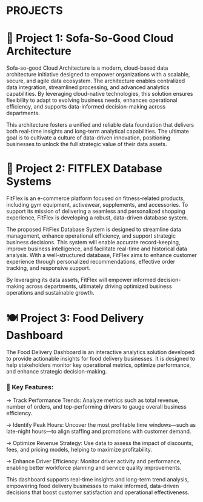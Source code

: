 # PROJECTS

# 📌 Project 1: Sofa-So-Good Cloud Architecture

Sofa-so-good Cloud Architecture is a modern, cloud-based data architecture initiative designed to empower organizations with a scalable, secure, and agile data ecosystem. The architecture enables centralized data integration, streamlined processing, and advanced analytics capabilities. By leveraging cloud-native technologies, this solution ensures flexibility to adapt to evolving business needs, enhances operational efficiency, and supports data-informed decision-making across departments.

This architecture fosters a unified and reliable data foundation that delivers both real-time insights and long-term analytical capabilities. The ultimate goal is to cultivate a culture of data-driven innovation, positioning businesses to unlock the full strategic value of their data assets.


# 📄 Project 2: FITFLEX Database Systems

FitFlex is an e-commerce platform focused on fitness-related products, including gym equipment, activewear, supplements, and accessories. To support its mission of delivering a seamless and personalized shopping experience, FitFlex is developing a robust, data-driven database system.

The proposed FitFlex Database System is designed to streamline data management, enhance operational efficiency, and support strategic business decisions. This system will enable accurate record-keeping, improve business intelligence, and facilitate real-time and historical data analysis. With a well-structured database, FitFlex aims to enhance customer experience through personalized recommendations, effective order tracking, and responsive support.

By leveraging its data assets, FitFlex will empower informed decision-making across departments, ultimately driving optimized business operations and sustainable growth.


# 🍽️ Project 3: Food Delivery Dashboard

The Food Delivery Dashboard is an interactive analytics solution developed to provide actionable insights for food delivery businesses. It is designed to help stakeholders monitor key operational metrics, optimize performance, and enhance strategic decision-making.

### 🚀 Key Features:
-> Track Performance Trends: Analyze metrics such as total revenue, number of orders, and top-performing drivers to gauge overall business efficiency.

-> Identify Peak Hours: Uncover the most profitable time windows—such as late-night hours—to align staffing and promotions with customer demand.

-> Optimize Revenue Strategy: Use data to assess the impact of discounts, fees, and pricing models, helping to maximize profitability.

-> Enhance Driver Efficiency: Monitor driver activity and performance, enabling better workforce planning and service quality improvements.

This dashboard supports real-time insights and long-term trend analysis, empowering food delivery businesses to make informed, data-driven decisions that boost customer satisfaction and operational effectiveness.
